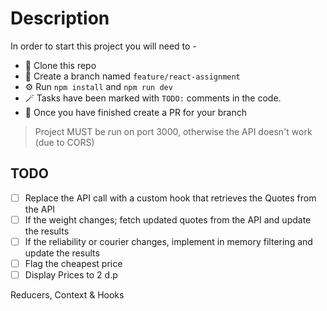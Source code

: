 # Description

In order to start this project you will need to -

- 🧬 Clone this repo
- 🌵 Create a branch named `feature/react-assignment`
- ⚙️ Run `npm install` and `npm run dev`
- 🪄 Tasks have been marked with `TODO:` comments in the code.
- 📓 Once you have finished create a PR for your branch

> Project MUST be run on port 3000, otherwise the API doesn't work (due to CORS)

## TODO

- [ ] Replace the API call with a custom hook that retrieves the Quotes from the API
- [ ] If the weight changes; fetch updated quotes from the API and update the results
- [ ] If the reliability or courier changes, implement in memory filtering and update the results
- [ ] Flag the cheapest price
- [ ] Display Prices to 2 d.p

Reducers, Context & Hooks

